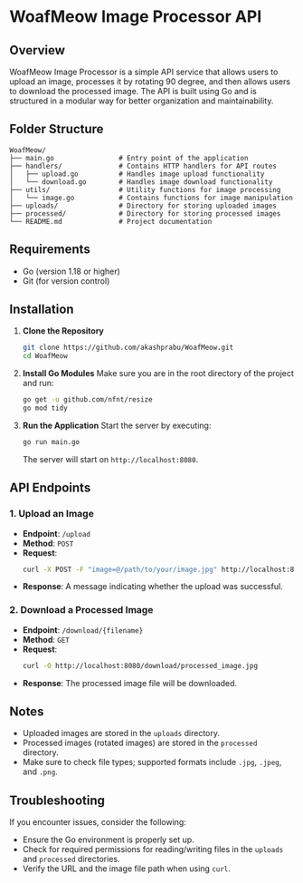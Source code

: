 # WoafMeow Image Processor API

## Overview
WoafMeow Image Processor is a simple API service that allows users to upload an image, processes it by rotating 90 degree, and then allows users to download the processed image. The API is built using Go and is structured in a modular way for better organization and maintainability.

## Folder Structure
```
WoafMeow/
├── main.go                # Entry point of the application
├── handlers/              # Contains HTTP handlers for API routes
│   ├── upload.go          # Handles image upload functionality
│   └── download.go        # Handles image download functionality
├── utils/                 # Utility functions for image processing
│   └── image.go           # Contains functions for image manipulation
├── uploads/               # Directory for storing uploaded images
├── processed/             # Directory for storing processed images
└── README.md              # Project documentation
```

## Requirements
- Go (version 1.18 or higher)
- Git (for version control)

## Installation

1. **Clone the Repository**
   ```bash
   git clone https://github.com/akashprabu/WoafMeow.git
   cd WoafMeow
   ```

2. **Install Go Modules**
   Make sure you are in the root directory of the project and run:
   ```bash
   go get -u github.com/nfnt/resize
   go mod tidy
   ```

3. **Run the Application**
   Start the server by executing:
   ```bash
   go run main.go
   ```

   The server will start on `http://localhost:8080`.

## API Endpoints

### 1. Upload an Image
- **Endpoint**: `/upload`
- **Method**: `POST`
- **Request**:
  ```bash
  curl -X POST -F "image=@/path/to/your/image.jpg" http://localhost:8080/upload
  ```
- **Response**: A message indicating whether the upload was successful.

### 2. Download a Processed Image
- **Endpoint**: `/download/{filename}`
- **Method**: `GET`
- **Request**:
  ```bash
  curl -O http://localhost:8080/download/processed_image.jpg
  ```
- **Response**: The processed image file will be downloaded.

## Notes
- Uploaded images are stored in the `uploads` directory.
- Processed images (rotated images) are stored in the `processed` directory.
- Make sure to check file types; supported formats include `.jpg`, `.jpeg`, and `.png`.

## Troubleshooting
If you encounter issues, consider the following:
- Ensure the Go environment is properly set up.
- Check for required permissions for reading/writing files in the `uploads` and `processed` directories.
- Verify the URL and the image file path when using `curl`.